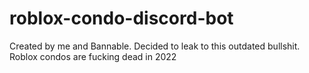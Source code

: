 # roblox-condo-discord-bot
Created by me and Bannable. Decided to leak to this outdated bullshit.  Roblox condos are fucking dead in 2022 
